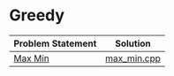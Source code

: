 # Greedy

| Problem Statement |    Solution     |
|:------------------|:---------------:|
| [Max Min][]       | [max_min.cpp][] |

[Max Min]: https://www.hackerrank.com/challenges/angry-children

[max_min.cpp]: max_min.cpp
